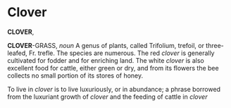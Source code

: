 # Clover

**CLOVER**,

**CLOVER**\-GRASS, _noun_ A genus of plants, called Trifolium, trefoil, or three-leafed, Fr. trefle. The species are numerous. The red _clover_ is generally cultivated for fodder and for enriching land. The white _clover_ is also excellent food for cattle, either green or dry, and from its flowers the bee collects no small portion of its stores of honey.

To live in _clover_ is to live luxuriously, or in abundance; a phrase borrowed from the luxuriant growth of _clover_ and the feeding of cattle in _clover_